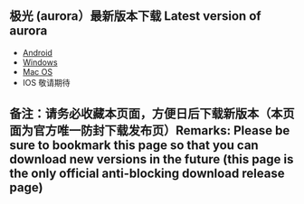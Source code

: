 
## 极光 (aurora）最新版本下载 Latest version of aurora
- <a href="https://github.com/getaurora/download/releases/download/v3.0.6/aurora-v3.0.6s-release.apk"> Android </a>
- <a href="https://github.com/getaurora/download/releases/download/v3.0.4/aurora-v3.0.4s-release.exe"> Windows </a>
- <a href="https://github.com/getaurora/download/releases/download/v3.0.2/aurora-v3.0.2s-release-1.pkg"> Mac OS </a>
- IOS 敬请期待 

## 备注：请务必收藏本页面，方便日后下载新版本（本页面为官方唯一防封下载发布页）Remarks: Please be sure to bookmark this page so that you can download new versions in the future (this page is the only official anti-blocking download release page)

